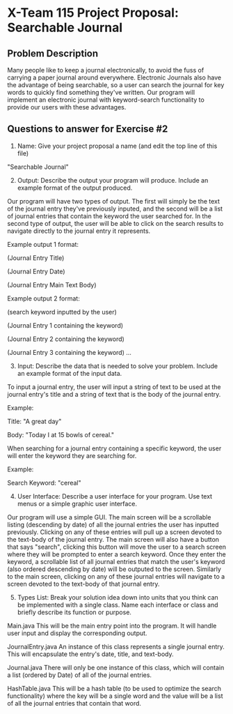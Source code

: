 # X-Team 115 Project Proposal: Searchable Journal

## Problem Description

Many people like to keep a journal electronically, to avoid the fuss of carrying a paper journal around everywhere.  Electronic Journals also have the advantage of being searchable, so a user can search the journal for key words to quickly find something they've written.  Our program will implement an electronic journal with keyword-search functionality to provide our users with these advantages.

## Questions to answer for Exercise #2
1. Name: Give your project proposal a name (and edit the top line of this file)

"Searchable Journal"

2. Output: Describe the output your program will produce.  Include an example format of the output produced.

Our program will have two types of output.  The first will simply be the text of the journal entry they've previously inputed, and the second will be a list of journal entries that contain the keyword the user searched for.  In the second type of output, the user will be able to click on the search results to navigate directly to the journal entry it represents.
 
Example output 1 format:

(Journal Entry Title)

(Journal Entry Date)
  
(Journal Entry Main Text Body)
 
Example output 2 format:

(search keyword inputted by the user)
 
(Journal Entry 1 containing the keyword)

(Journal Entry 2 containing the keyword)

(Journal Entry 3 containing the keyword)
...

3. Input: Describe the data that is needed to solve your problem. Include an example format of the input data.

To input a journal entry, the user will input a string of text to be used at the journal entry's title and a string of text that is the body of the journal entry.  

Example:

Title: "A great day"

Body: "Today I at 15 bowls of cereal."
 
When searching for a journal entry containing a specific keyword, the user will enter the keyword they are searching for.

Example:

Search Keyword: "cereal"


4. User Interface: Describe a user interface for your program.  Use text menus or a simple graphic user interface.

Our program will use a simple GUI.  The main screen will be a scrollable listing (descending by date) of all the journal entries the user has inputted previously.  Clicking on any of these entries will pull up a screen devoted to the text-body of the journal entry.  The main screen will also have a button that says "search",  clicking this button will move the user to a search screen where they will be prompted to enter a search keyword.  Once they enter the keyword, a scrollable list of all journal entries that match the user's keyword (also ordered descending by date) will be outputed to the screen. Similarly to the main screen, clicking on any of these journal entries will navigate to a screen devoted to the text-body of that journal entry.

5. Types List: Break your solution idea down into units that you think can be implemented with a single class.
Name each interface or class and briefly describe its function or purpose.

Main.java
 This will be the main entry point into the program.  It will handle user input and display the corresponding output.

JournalEntry.java
 An instance of this class represents a single journal entry.  This will encapsulate the entry's date, title, and text-body.

Journal.java
 There will only be one instance of this class, which will contain a list (ordered by Date) of all of the journal entries.

HashTable.java
 This will be a hash table (to be used to optimize the search functionality) where the key will be a single word and the value will be a list of all the journal entries that contain that word.

